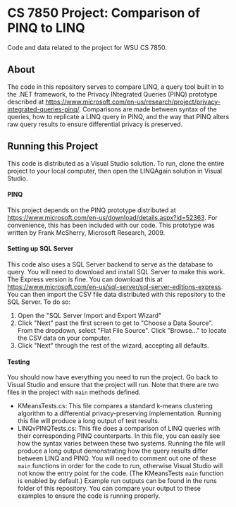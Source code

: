 # CS 7850 Project: Comparison of PINQ to LINQ
Code and data related to the project for WSU CS 7850.

## About
The code in this repository serves to compare LINQ, a query tool built in to the .NET framework, to the Privacy INtegrated Queries (PINQ) prototype described at https://www.microsoft.com/en-us/research/project/privacy-integrated-queries-pinq/. Comparisons are made between syntax of the queries, how to replicate a LINQ query in PINQ, and the way that PINQ alters raw query results to ensure differential privacy is preserved.

## Running this Project
This code is distributed as a Visual Studio solution. To run, clone the entire project to your local computer, then open the LINQAgain solution in Visual Studio.

#### PINQ
This project depends on the PINQ prototype distributed at https://www.microsoft.com/en-us/download/details.aspx?id=52363. For convenience, this has been included with our code. This prototype was written by Frank McSherry, Microsoft Research, 2009.

#### Setting up SQL Server
This code also uses a SQL Server backend to serve as the database to query. You will need to download and install SQL Server to make this work. The Express version is fine. You can download this at https://www.microsoft.com/en-us/sql-server/sql-server-editions-express. You can then import the CSV file data distributed with this repository to the SQL Server. To do so:
1. Open the "SQL Server Import and Export Wizard"
2. Click "Next" past the first screen to get to "Choose a Data Source". From the dropdown, select "Flat File Source". Click "Browse..." to locate the CSV data on your computer.
3. Click "Next" through the rest of the wizard, accepting all defaults.

#### Testing
You should now have everything you need to run the project. Go back to Visual Studio and ensure that the project will run. Note that there are two files in the project with `main` methods defined.
* KMeansTests.cs: This file compares a standard k-means clustering algorithm to a differential privacy-preserving implementation. Running this file will produce a long output of test results.
* LINQvPINQTests.cs: This file does a comparison of LINQ queries with their corresponding PINQ counterparts. In this file, you can easily see how the syntax varies between these two systems. Running the file will produce a long output demonstrating how the query results differ between LINQ and PINQ.
You will need to comment out one of these `main` functions in order for the code to run, otherwise Visual Studio will not know the entry point for the code. (The KMeansTests `main` function is enabled by default.) Example run outputs can be found in the runs folder of this repository. You can compare your output to these examples to ensure the code is running properly.
